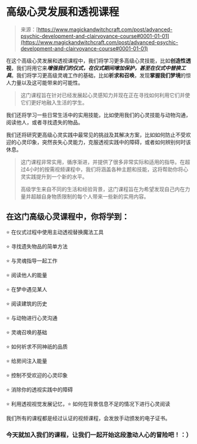 <!--yml

category: 未分类

日期：2024年06月12日 18:32:15

-->

# 高级心灵发展和透视课程

> 来源：[https://www.magickandwitchcraft.com/post/advanced-psychic-development-and-clairvoyance-course#0001-01-01](https://www.magickandwitchcraft.com/post/advanced-psychic-development-and-clairvoyance-course#0001-01-01)

在这个高级心灵发展和透视课程中，我们将学习更多高级心灵技能，比如**创造性透视**，我们将用它来***增强我们的仪式，在仪式期间增加保护，甚至在仪式中替换工具***。我们将学习更高级灵魂工作的基础，比如**祈求和召唤**，发现**掌握我们梦境**的惊人力量以及这可能带来的可能性。

> 这门课程旨在针对已经发展起心灵感知力并现在正在寻找如何利用它们并使它们更好地融入生活的学生。

我们还将学习一些日常生活中的实用技能，比如使用我们的心灵技能与动物沟通，阅读他人，或者寻找遗失的物品。

我们还将研究更高级心灵实践中最常见的挑战及其解决方案，比如如何防止不受欢迎的心灵印象，突然丧失心灵能力，克服透视实践中的障碍，或者如何辨别何时该休息。

> 这门课程非常实用，循序渐进，并提供了很多非常实际和适用的指导。在超过4小时的按需视频课程中，我们将涵盖各种主题和技能，这将帮助你将心灵实践提升到一个新的水平。
> 
> 高级学生来自不同的生活和经验背景，这门课程旨在为希望发现自己内在力量并超越自身物质限制的每个人带来一些新的实用内容。

## 在这门高级心灵课程中，你将学到：

⭐ 在仪式过程中使用主动透视替换魔法工具

⭐ 寻找遗失物品的简单方法

⭐ 与灵魂指导一起工作

⭐ 阅读他人的能量

⭐ 在梦中遇见某人

⭐ 阅读建筑的历史

⭐ 与动物进行心灵沟通

⭐ 灵魂召唤的基础

⭐ 如何祈求不同神祇的品质

⭐ 给房间注入能量

⭐ 控制不受欢迎的心灵印象

⭐ 消除你的透视实践中的障碍

⭐ 利用透视视觉发展记忆，⭐ 如何在背景信息不足的情况下进行心灵阅读

我们所有的课程都是经过认证的视频课程，会发放手动颁发的电子证书。

### 今天就加入我们的课程，让我们一起开始这段激动人心的冒险吧！：）
